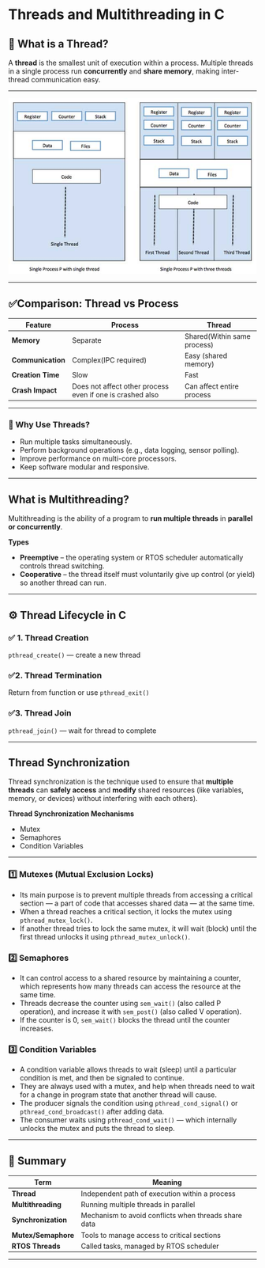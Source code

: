 # Threads and Multithreading in C

## 🚀 What is a Thread?
A **thread** is the smallest unit of execution within a process.
Multiple threads in a single process run **concurrently** and **share memory**, making inter-thread communication easy.

---
![thread processes](thread_processes.jpg)

---

## ✅Comparison: Thread vs Process

| Feature                | **Process**                                               | **Thread**                 |
|------------------------|-----------------------------------------------------------|----------------------------|
| **Memory**             | Separate                                                  | Shared(Within same process)|
| **Communication**      | Complex(IPC required)                                     | Easy (shared memory)       |
| **Creation Time**      | Slow                                                      | Fast                       |
| **Crash Impact**       | Does not affect other process even if one is crashed also |  Can affect entire process |

---

### 🎯 Why Use Threads? 
- Run multiple tasks simultaneously.  
- Perform background operations (e.g., data logging, sensor polling). 
- Improve performance on multi-core processors. 
- Keep software modular and responsive.

---

## What is Multithreading?
Multithreading is the ability of a program to **run multiple threads** in **parallel or concurrently**.

**Types**  
- **Preemptive** – the operating system or RTOS scheduler automatically controls thread switching.  
- **Cooperative** – the thread itself must voluntarily give up control (or yield) so another thread can run. 
---

## ⚙️ Thread Lifecycle in C

### ✅ 1. Thread Creation
   `pthread_create()` — create a new thread
### ✅2. Thread Termination
   Return from function or use `pthread_exit()`
### ✅3. Thread Join
   `pthread_join()` — wait for thread to complete
   
---

## Thread Synchronization
Thread synchronization is the technique used to ensure that **multiple threads** can **safely access** and **modify** shared resources (like variables, memory, or devices) without interfering with each others).

**Thread Synchronization Mechanisms**  
- Mutex
- Semaphores
- Condition Variables
---

### 1️⃣ Mutexes (Mutual Exclusion Locks)
-  Its main purpose is to prevent multiple threads from accessing a critical section — a part of code that accesses shared data — at the same time.
-  When a thread reaches a critical section, it locks the mutex using `pthread_mutex_lock()`.
-  If another thread tries to lock the same mutex, it will wait (block) until the first thread unlocks it using `pthread_mutex_unlock()`.

### 2️⃣ Semaphores
- It can control access to a shared resource by maintaining a counter, which represents how many threads can access the resource at the same time.
- Threads decrease the counter using `sem_wait()` (also called P operation), and increase it with `sem_post()` (also called V operation).
- If the counter is 0, `sem_wait()` blocks the thread until the counter increases.

### 3️⃣ Condition Variables
- A condition variable allows threads to wait (sleep) until a particular condition is met, and then be signaled to continue.
- They are always used with a mutex, and help when threads need to wait for a change in program state that another thread will cause.
- The producer signals the condition using `pthread_cond_signal()` or `pthread_cond_broadcast()` after adding data.
- The consumer waits using `pthread_cond_wait()` — which internally unlocks the mutex and puts the thread to sleep.
---

## 📌 Summary 

| **Term**          | **Meaning**                                             |
|-------------------|---------------------------------------------------------|
| **Thread**         | Independent path of execution within a process         |
| **Multithreading** | Running multiple threads in parallel                   |
| **Synchronization**| Mechanism to avoid conflicts when threads share data   |
| **Mutex/Semaphore**| Tools to manage access to critical sections            |
| **RTOS Threads**   | Called tasks, managed by RTOS scheduler                |


---
